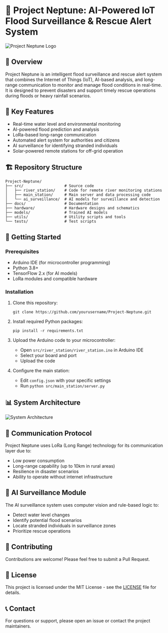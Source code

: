 # 🌊 Project Neptune: AI-Powered IoT Flood Surveillance & Rescue Alert System

![Project Neptune Logo](docs/images/neptune_logo.png)

## 📑 Overview

Project Neptune is an intelligent flood surveillance and rescue alert system that combines the Internet of Things (IoT), AI-based analysis, and long-range communication to monitor and manage flood conditions in real-time. It is designed to prevent disasters and support timely rescue operations during floods or heavy rainfall scenarios.

## 🎯 Key Features

- Real-time water level and environmental monitoring
- AI-powered flood prediction and analysis
- LoRa-based long-range communication
- Automated alert system for authorities and citizens
- AI surveillance for identifying stranded individuals
- Solar-powered remote stations for off-grid operation

## 🏗️ Repository Structure

```
Project-Neptune/
├── src/                  # Source code
│   ├── river_station/    # Code for remote river monitoring stations
│   ├── main_station/     # Main server and data processing code
│   └── ai_surveillance/  # AI models for surveillance and detection
├── docs/                 # Documentation
├── hardware/             # Hardware designs and schematics
├── models/               # Trained AI models
├── utils/                # Utility scripts and tools
└── tests/                # Test scripts
```

## 🚀 Getting Started

### Prerequisites

- Arduino IDE (for microcontroller programming)
- Python 3.8+
- TensorFlow 2.x (for AI models)
- LoRa modules and compatible hardware

### Installation

1. Clone this repository:
   ```
   git clone https://github.com/yourusername/Project-Neptune.git
   ```

2. Install required Python packages:
   ```
   pip install -r requirements.txt
   ```

3. Upload the Arduino code to your microcontroller:
   - Open `src/river_station/river_station.ino` in Arduino IDE
   - Select your board and port
   - Upload the code

4. Configure the main station:
   - Edit `config.json` with your specific settings
   - Run `python src/main_station/server.py`

## 📊 System Architecture

![System Architecture](docs/images/system_architecture.png)

## 📡 Communication Protocol

Project Neptune uses LoRa (Long Range) technology for its communication layer due to:
- Low power consumption
- Long-range capability (up to 10km in rural areas)
- Resilience in disaster scenarios
- Ability to operate without internet infrastructure

## 🧠 AI Surveillance Module

The AI surveillance system uses computer vision and rule-based logic to:
- Detect water level changes
- Identify potential flood scenarios
- Locate stranded individuals in surveillance zones
- Prioritize rescue operations

## 🤝 Contributing

Contributions are welcome! Please feel free to submit a Pull Request.

## 📄 License

This project is licensed under the MIT License - see the [LICENSE](LICENSE) file for details.

## 📞 Contact

For questions or support, please open an issue or contact the project maintainers.
